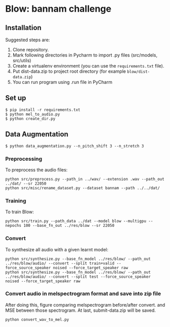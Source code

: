 # Blow: bannam challenge

## Installation

Suggested steps are:

1. Clone repository.
1. Mark following directories in Pycharm to import .py files (src/models, src/utils)
1. Create a virtualenv environment (you can use the `requirements.txt` file).
1. Put dist-data.zip to project root directory (for example `blow/dist-data.zip`)
1. You can run program using .run file in PyCharm

## Set up
```
$ pip install -r requirements.txt
$ python mel_to_audio.py
$ python create_dir.py
```

## Data Augmentation
```
$ python data_augmentation.py --n_pitch_shift 3 --n_stretch 3
```

### Preprocessing

To preprocess the audio files:
```
python src/preprocess.py --path_in ../wav/ --extension .wav --path_out ../dat/ --sr 22050
python src/misc/rename_dataset.py --dataset bannam --path ../../dat/
```

### Training

To train Blow:
```
python src/train.py --path_data ../dat --model blow --multigpu --nepochs 100 --base_fn_out ../res/blow --sr 22050
```

### Convert 

To synthesize all audio with a given learnt model:
```
python src/synthesize.py --base_fn_model ../res/blow/ --path_out ../res/blow/audio/ --convert --split train+valid --force_source_speaker noised --force_target_speaker raw
python src/synthesize.py --base_fn_model ../res/blow/ --path_out ../res/blow/audio/ --convert --split test --force_source_speaker noised --force_target_speaker raw
```

### Convert audio in melspectrogram format and save into zip file

After doing this, figure comparing melspectrogram before/after convert.
and MSE between those spectrogram.
At last, submit-data.zip will be saved.
```
python convert_wav_to_mel.py
```
